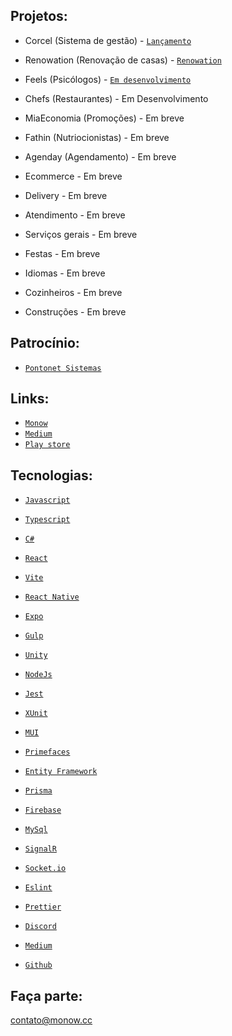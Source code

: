 ## Projetos:

- Corcel (Sistema de gestão) - [`Lançamento`](https://corcel.monow.cc)
- Renowation (Renovação de casas) - [`Renowation`](https://renowation.be)
- Feels (Psicólogos) - [`Em desenvolvimento`](https://play.google.com/store/apps/details?id=cc.monow.feels)
- Chefs (Restaurantes) - Em Desenvolvimento

- MiaEconomia (Promoções) - Em breve
- Fathin (Nutriocionistas) - Em breve
- Agenday (Agendamento) - Em breve
- Ecommerce - Em breve
- Delivery - Em breve
- Atendimento - Em breve
- Serviços gerais - Em breve
- Festas - Em breve
- Idiomas - Em breve
- Cozinheiros - Em breve
- Construções - Em breve

## Patrocínio:

- [`Pontonet Sistemas`](https://pontonetsistemas.com/)

## Links:

- [`Monow`](https://monow.com.br)
- [`Medium`](https://medium.com/@monow.cc)
- [`Play store`](https://play.google.com/store/apps/dev?id=7597092309773950275)

## Tecnologias:

- [`Javascript`](https://www.w3schools.com/js/js_htmldom_document.asp)
- [`Typescript`](https://www.typescriptlang.org/docs)
- [`C#`](https://learn.microsoft.com/pt-br/dotnet/csharp)

- [`React`](https://reactjs.org/docs/getting-started.html)
- [`Vite`](https://vitejs.dev)
- [`React Native`](https://reactnative.dev/docs/getting-started)
- [`Expo`](https://docs.expo.dev)
- [`Gulp`](https://gulpjs.com/docs/en/getting-started/quick-start)
- [`Unity`](https://docs.unity3d.com/Manual/index.html)
- [`NodeJs`](https://nodejs.org/en/docs)

- [`Jest`](https://jestjs.io/docs/getting-started)
- [`XUnit`](https://xunit.net/#documentation)

- [`MUI`](https://mui.com/pt/material-ui/getting-started/overview)
- [`Primefaces`](https://www.primefaces.org/primereact/setup)

- [`Entity Framework`](https://learn.microsoft.com/en-us/ef/core)
- [`Prisma`](https://www.prisma.io/docs)
- [`Firebase`](https://firebase.google.com/docs)
- [`MySql`](https://dev.mysql.com/doc)

- [`SignalR`](https://learn.microsoft.com/en-us/aspnet/core/signalr/introduction)
- [`Socket.io`](https://socket.io/docs/v4)

- [`Eslint`](https://eslint.org)
- [`Prettier`](https://prettier.io)

- [`Discord`](https://discord.com)
- [`Medium`](https://medium.com)
- [`Github`](https://github.com)

## Faça parte:
contato@monow.cc

